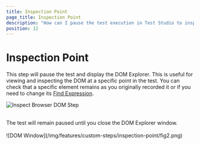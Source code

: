 ```yaml
---
title: Inspection Point
page_title: Inspection Point
description: "How can I pause the test execution in Test Studio to inspect the DOM tree at certain moment of the run. Is there a way to verify/check/inspect the DOM tree/the page state at certain step of the test run in Test Studio."
position: 12
---
```

# Inspection Point

This step will pause the test and display the DOM Explorer. This is useful for viewing and inspecting the DOM at a specific point in the test. You can check that a specific element remains as you originally recorded it or if you need to change its <a href="/features/elements-explorer/find-element" target="_blank">Find Expression</a>.

![Inspect Browser DOM Step](/img/features/custom-steps/inspection-point/fig1.png)

<br>
The test will remain paused until you close the DOM Explorer window.
<br>
<br>
![DOM Window](/img/features/custom-steps/inspection-point/fig2.png)